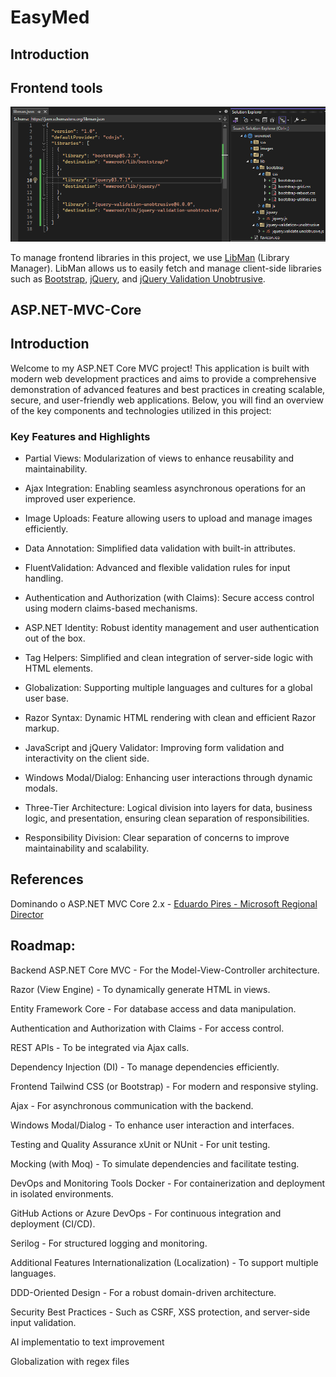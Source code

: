 # EasyMed

## Introduction

## Frontend tools 

![frontend toos - libman](docs/frontend-tools-libman.png)

To manage frontend libraries in this project, we use [LibMan](https://learn.microsoft.com/en-us/aspnet/core/client-side/libman/?view=aspnetcore-8.0) (Library Manager). LibMan allows us to easily fetch and manage client-side libraries such as [Bootstrap](https://www.nuget.org/packages/bootstrap), [jQuery](https://www.nuget.org/packages/), and [jQuery Validation Unobtrusive](https://www.nuget.org/packages/microsoft.jquery.unobtrusive.validation/).




## ASP.NET-MVC-Core
## Introduction
Welcome to my ASP.NET Core MVC project! This application is built with modern web development practices and aims to provide a comprehensive demonstration of advanced features and best practices in creating scalable, secure, and user-friendly web applications. Below, you will find an overview of the key components and technologies utilized in this project:

### Key Features and Highlights
- Partial Views: Modularization of views to enhance reusability and maintainability.

- Ajax Integration: Enabling seamless asynchronous operations for an improved user experience.

- Image Uploads: Feature allowing users to upload and manage images efficiently.

- Data Annotation: Simplified data validation with built-in attributes.

- FluentValidation: Advanced and flexible validation rules for input handling.

- Authentication and Authorization (with Claims): Secure access control using modern claims-based mechanisms.

- ASP.NET Identity: Robust identity management and user authentication out of the box.

- Tag Helpers: Simplified and clean integration of server-side logic with HTML elements.

- Globalization: Supporting multiple languages and cultures for a global user base.

- Razor Syntax: Dynamic HTML rendering with clean and efficient Razor markup.

- JavaScript and jQuery Validator: Improving form validation and interactivity on the client side.

- Windows Modal/Dialog: Enhancing user interactions through dynamic modals.

- Three-Tier Architecture: Logical division into layers for data, business logic, and presentation, ensuring clean separation of responsibilities.

- Responsibility Division: Clear separation of concerns to improve maintainability and scalability.



## References
Dominando o ASP.NET MVC Core 2.x - [Eduardo Pires - Microsoft Regional Director](www.eduardopires.net.br)



## Roadmap:
Backend
ASP.NET Core MVC - For the Model-View-Controller architecture.

Razor (View Engine) - To dynamically generate HTML in views.

Entity Framework Core - For database access and data manipulation.

Authentication and Authorization with Claims - For access control.

REST APIs - To be integrated via Ajax calls.

Dependency Injection (DI) - To manage dependencies efficiently.

Frontend
Tailwind CSS (or Bootstrap) - For modern and responsive styling.

Ajax - For asynchronous communication with the backend.

Windows Modal/Dialog - To enhance user interaction and interfaces.

Testing and Quality Assurance
xUnit or NUnit - For unit testing.

Mocking (with Moq) - To simulate dependencies and facilitate testing.

DevOps and Monitoring Tools
Docker - For containerization and deployment in isolated environments.

GitHub Actions or Azure DevOps - For continuous integration and deployment (CI/CD).

Serilog - For structured logging and monitoring.

Additional Features
Internationalization (Localization) - To support multiple languages.

DDD-Oriented Design - For a robust domain-driven architecture.

Security Best Practices - Such as CSRF, XSS protection, and server-side input validation.

AI implementatio to text improvement 

Globalization with regex files
